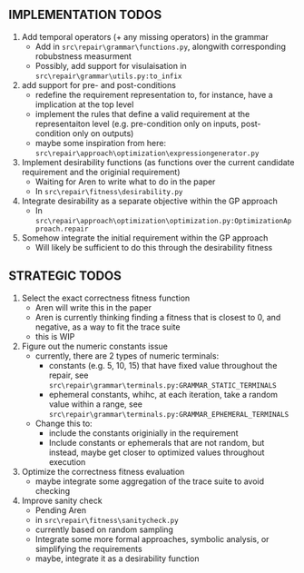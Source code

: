 ## IMPLEMENTATION TODOS

1. Add temporal operators (+ any missing operators) in the grammar
    - Add in `src\repair\grammar\functions.py`, alongwith corresponding robubstness measurment
    - Possibly, add support for visulaisation in `src\repair\grammar\utils.py:to_infix`
2. add support for pre- and post-conditions
    - redefine the requirement representation to, for instance, have a implication at the top level
    - implement the rules that define a valid requirement at the representaiton level (e.g. pre-condition only on inputs, post-condition only on outputs)
    - maybe some inspiration from here: `src\repair\approach\optimization\expressiongenerator.py`
3. Implement desirability functions (as functions over the current candidate requirement and the originial requirement)
    - Waiting for Aren to write what to do in the paper
    - In `src\repair\fitness\desirability.py`
4. Integrate desirability as a separate objective within the GP approach
    - In `src\repair\approach\optimization\optimization.py:OptimizationApproach.repair`
5. Somehow integrate the initial requirement within the GP approach
    - Will likely be sufficient to do this through the desirability fitness

## STRATEGIC TODOS

1. Select the exact correctness fitness function
    - Aren will write this in the paper
    - Aren is currently thinking finding a fitness that is closest to 0, and negative, as a way to fit the trace suite
    - this is WIP
2. Figure out the numeric constants issue
    - currently, there are 2 types of numeric terminals:
        - constants (e.g. 5, 10, 15) that have fixed value throughout the repair, see `src\repair\grammar\terminals.py:GRAMMAR_STATIC_TERMINALS`
        - ephemeral constants, whihc, at each iteration, take a random value within a range, see `src\repair\grammar\terminals.py:GRAMMAR_EPHEMERAL_TERMINALS`
    - Change this to:
        - include the constants originially in the requirement
        - Include constants or ephemerals that are not random, but instead, maybe get closer to optimized values throughout execution
3. Optimize the correctness fitness evaluation
    - maybe integrate some aggregation of the trace suite to avoid checking 
4. Improve sanity check
    - Pending Aren
    - in `src\repair\fitness\sanitycheck.py`
    - currently based on random sampling
    - Integrate some more formal approaches, symbolic analysis, or simplifying the requirements
    - maybe, integrate it as a desirability function




